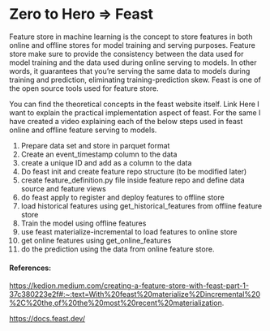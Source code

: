 
# Zero to Hero => Feast 

Feature store in machine learning is the concept to store features in both online and offline stores for model training and serving purposes. Feature store make sure to provide the consistency between the data used for model training and the data used during online serving to models. In other words, it guarantees that you’re serving the same data to models during training and prediction, eliminating training-prediction skew. Feast is one of the open source tools used for feature store.

You can find the theoretical concepts in the feast website itself. Link Here I want to explain the practical implementation aspect of feast. For the same I have created a video explaining each of the below steps used in feast online and offline feature serving to models.

1. Prepare data set and store in parquet format
2. Create an event_timestamp column to the data
3. create a unique ID and add as a column to the data
4. Do feast init and create feature repo structure (to be modified later)
5. create feature_definition.py file inside feature repo and define data source and feature views
6. do feast apply to register and deploy features to offline store
7. load historical features using get_historical_features from offline feature store
8. Train the model using offline features
9. use feast materialize-incremental to load features to online store
10. get online features using get_online_features
11. do the prediction using the data from online feature store.



#### References:

<a href="http://www.youtube.com/watch?feature=player_embedded&v=iZ8R_EUf_pM" target="_blank"></a>

https://kedion.medium.com/creating-a-feature-store-with-feast-part-1-37c380223e2f#:~:text=With%20feast%20materialize%2Dincremental%20%2C%20the,of%20the%20most%20recent%20materialization.

https://docs.feast.dev/
